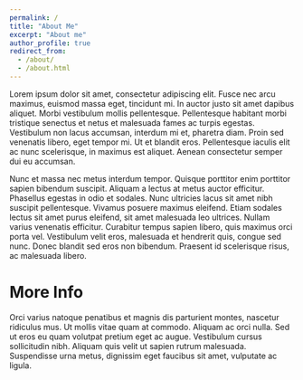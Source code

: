 ```yaml
---
permalink: /
title: "About Me"
excerpt: "About me"
author_profile: true
redirect_from: 
  - /about/
  - /about.html
---
```


Lorem ipsum dolor sit amet, consectetur adipiscing elit. Fusce nec arcu maximus, euismod massa eget, tincidunt mi. In auctor justo sit amet dapibus aliquet. Morbi vestibulum mollis pellentesque. Pellentesque habitant morbi tristique senectus et netus et malesuada fames ac turpis egestas. Vestibulum non lacus accumsan, interdum mi et, pharetra diam. Proin sed venenatis libero, eget tempor mi. Ut et blandit eros. Pellentesque iaculis elit ac nunc scelerisque, in maximus est aliquet. Aenean consectetur semper dui eu accumsan.

Nunc et massa nec metus interdum tempor. Quisque porttitor enim porttitor sapien bibendum suscipit. Aliquam a lectus at metus auctor efficitur. Phasellus egestas in odio et sodales. Nunc ultricies lacus sit amet nibh suscipit pellentesque. Vivamus posuere maximus eleifend. Etiam sodales lectus sit amet purus eleifend, sit amet malesuada leo ultrices. Nullam varius venenatis efficitur. Curabitur tempus sapien libero, quis maximus orci porta vel. Vestibulum velit eros, malesuada et hendrerit quis, congue sed nunc. Donec blandit sed eros non bibendum. Praesent id scelerisque risus, ac malesuada libero.


More Info
======
Orci varius natoque penatibus et magnis dis parturient montes, nascetur ridiculus mus. Ut mollis vitae quam at commodo. Aliquam ac orci nulla. Sed ut eros eu quam volutpat pretium eget ac augue. Vestibulum cursus sollicitudin nibh. Aliquam quis velit ut sapien rutrum malesuada. Suspendisse urna metus, dignissim eget faucibus sit amet, vulputate ac ligula.